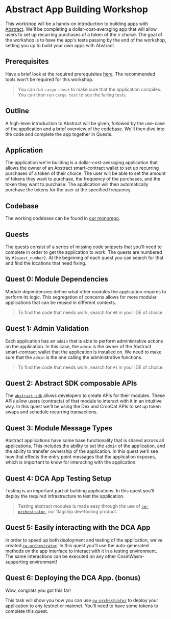 # Abstract App Building Workshop

This workshop will be a hands-on introduction to building apps with [Abstract](https://abstract.money). We'll be completing a dollar-cost-averaging app that will allow users to set up recurring purchases of a token of the
ir choice. The goal of the workshop is to have the app's tests passing by the end of the workshop, setting you up to build your own apps with Abstract.

## Prerequisites

Have a brief look at the required prerequisites [here](https://docs.abstract.money/4_get_started/2_installation.html). The recommended tools won't be required for this workshop.

> You can run `cargo check` to make sure that the application compiles.
> You can then run `cargo test` to see the failing tests.

## Outline

A high-level introduction to Abstract will be given, followed by the use-case of the application and a brief overview of the codebase. We'll then dive into the code and complete the app together in Quests.

## Application

The application we're building is a dollar-cost-averaging application that allows the owner of an Abstract smart-contract wallet to set up recurring purchases of a token of their choice. The user will be able to set the amount of tokens they want to purchase, the frequency of the purchases, and the token they want to purchase. The application will then automatically purchase the tokens for the user at the specified frequency.

## Codebase

The working codebase can be found in [our monorepo](https://github.com/AbstractSDK/abstract/tree/main/modules/contracts/apps/dca).

## Quests

The quests consist of a series of missing code snippets that you'll need to complete in order to get the application to work. The quests are numbered by `#{quest_number}`. At the beginning of each quest you can search for that and find the locations that need fixing.

## Quest 0: Module Dependencies

Module dependencies define what other modules the application requires to perform its logic. This segregation of concerns allows for more modular applications that can be reused in different contexts.

> To find the code that needs work, search for `#0` in your IDE of choice.

## Quest 1: Admin Validation

Each application has an `admin` that is able to perform administrative actions on the application. In this case, the `admin` is the owner of the Abstract smart-contract wallet that the application is installed on. We need to make sure that the `admin` is the one calling the administrative functions.

> To find the code that needs work, search for `#1` in your IDE of choice.

## Quest 2: Abstract SDK composable APIs

The [`abstract-sdk`](https://docs.abstract.money/4_get_started/4_sdk.html) allows developers to create APIs for their modules. These APIs allow users (contracts) of that module to interact with it in an intuitive way. In this quest we'll be using the Dex and CronCat APIs to set up token swaps and schedule recurring transactions.

## Quest 3: Module Message Types

Abstract applications have some base functionality that is shared across all applications. This includes the ability to set the `admin` of the application, and the ability to transfer ownership of the application. In this quest we'll see how that effects the entry point messages that the application exposes, which is important to know for interacting with the application.

## Quest 4: DCA App Testing Setup

Testing is an important part of building applications. In this quest you'll deploy the required infrastructure to test the application.

> Testing abstract modules is made easy through the use of [`cw-orchestrator`](https://github.com/AbstractSDK/cw-orchestrator), our flagship dev-tooling product.

## Quest 5: Easily interacting with the DCA App

In order to speed up both deployment and testing of the application, we've created [`cw-orchestrator`](https://github.com/AbstractSDK/cw-orchestrator). In this quest you'll use the auto-generated methods on the app interface to interact with it in a testing environment. The same interactions can be executed on any other CosmWasm-supporting environment!

## Quest 6: Deploying the DCA App. (bonus)

Wow, congrats you got this far!

This task will show you how you can use [`cw-orchestrator`](https://github.com/AbstractSDK/cw-orchestrator) to deploy your application to any testnet or mainnet. You'll need to have some tokens to complete this quest.